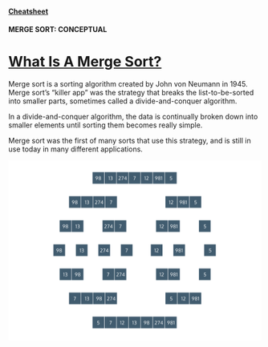 #### [Cheatsheet](https://www.codecademy.com/learn/sorting-algorithms/modules/cs-merge-sort/cheatsheet)

#### MERGE SORT: CONCEPTUAL

# [What Is A Merge Sort?](https://www.codecademy.com/courses/sorting-algorithms/lessons/merge-sort-conceptual/exercises/what-is-a-merge-sort)

Merge sort is a sorting algorithm created by John von Neumann in 1945. 
Merge sort’s “killer app” was the strategy that breaks the list-to-be-sorted into smaller parts, sometimes called a divide-and-conquer algorithm.

In a divide-and-conquer algorithm, the data is continually broken down into smaller elements until sorting them becomes really simple.

Merge sort was the first of many sorts that use this strategy, and is still in use today in many different applications.

![merge sort](merge_ex_3.svg)
